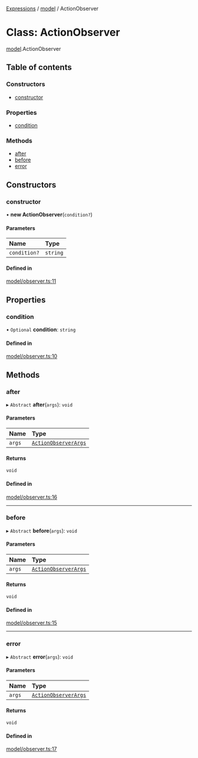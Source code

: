 [Expressions](../README.md) / [model](../modules/model.md) / ActionObserver

# Class: ActionObserver

[model](../modules/model.md).ActionObserver

## Table of contents

### Constructors

- [constructor](model.ActionObserver.md#constructor)

### Properties

- [condition](model.ActionObserver.md#condition)

### Methods

- [after](model.ActionObserver.md#after)
- [before](model.ActionObserver.md#before)
- [error](model.ActionObserver.md#error)

## Constructors

### constructor

• **new ActionObserver**(`condition?`)

#### Parameters

| Name | Type |
| :------ | :------ |
| `condition?` | `string` |

#### Defined in

[model/observer.ts:11](https://github.com/FlavioLionelRita/3xpr/blob/a373ee9/src/lib/model/observer.ts#L11)

## Properties

### condition

• `Optional` **condition**: `string`

#### Defined in

[model/observer.ts:10](https://github.com/FlavioLionelRita/3xpr/blob/a373ee9/src/lib/model/observer.ts#L10)

## Methods

### after

▸ `Abstract` **after**(`args`): `void`

#### Parameters

| Name | Type |
| :------ | :------ |
| `args` | [`ActionObserverArgs`](../interfaces/model.ActionObserverArgs.md) |

#### Returns

`void`

#### Defined in

[model/observer.ts:16](https://github.com/FlavioLionelRita/3xpr/blob/a373ee9/src/lib/model/observer.ts#L16)

___

### before

▸ `Abstract` **before**(`args`): `void`

#### Parameters

| Name | Type |
| :------ | :------ |
| `args` | [`ActionObserverArgs`](../interfaces/model.ActionObserverArgs.md) |

#### Returns

`void`

#### Defined in

[model/observer.ts:15](https://github.com/FlavioLionelRita/3xpr/blob/a373ee9/src/lib/model/observer.ts#L15)

___

### error

▸ `Abstract` **error**(`args`): `void`

#### Parameters

| Name | Type |
| :------ | :------ |
| `args` | [`ActionObserverArgs`](../interfaces/model.ActionObserverArgs.md) |

#### Returns

`void`

#### Defined in

[model/observer.ts:17](https://github.com/FlavioLionelRita/3xpr/blob/a373ee9/src/lib/model/observer.ts#L17)
